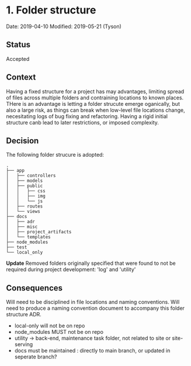 # 1. Folder structure

Date: 2019-04-10
Modified: 2019-05-21 (Tyson)

## Status

Accepted

## Context

Having a fixed structure for a project has may advantages, limiting spread of files across multiple folders and contraining locations to known places. THere is an advantage is letting a folder strucute emerge oganically, but also a large risk, as things can break when low-level file locations change, necesitating logs of bug fixing and refactoring. Having a rigid initial structure canb lead to later restrictions, or imposed complexity.
## Decision

The following folder strucure is adopted:

    .
    ├── app
    │   ├── controllers
    │   ├── models
    │   ├── public
    │   │   ├── css
    │   │   ├── img
    │   │   └── js
    │   ├── routes
    │   └── views
    ├── docs
    │   ├── adr
    │   ├── misc
    │   ├── project_artifacts
    │   └── templates
    ├── node_modules
    ├── test
    └── local_only

**Update** Removed folders originally specified that were found to not be required during project development: 'log' and 'utility'

## Consequences

Will need to be disciplined in file locations and naming conventions. Will need to produce a naming convention document to accompany this folder structure ADR.

 * local-only will not be on repo
 * node_modules MUST not be on repo
 * utility -> back-end, maintenance task folder, not related to site or site-serving
 * docs must be maintained : directly to main branch, or updated in seperate branch?

